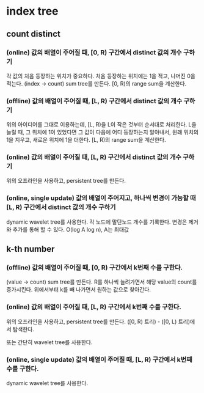 
# index tree

## count distinct

### (online) 값의 배열이 주어질 때, [0, R) 구간에서 distinct 값의 개수 구하기

각 값의 처음 등장하는 위치가 중요하다. 처음 등장하는 위치에는 1을 적고, 나머진 0을 적는다. (index → count) sum tree를 만든다. [0, R)의 range sum을 계산한다.

### (offline) 값의 배열이 주어질 때, [L, R) 구간에서 distinct 값의 개수 구하기

위의 아이디어를 그대로 이용하는데, [L, R)을 L이 작은 것부터 순서대로 처리한다.
L을 늘릴 때, 그 위치에 1이 있었다면 그 값이 다음에 어디 등장하는지 알아내서,
원래 위치의 1을 지우고, 새로운 위치에 1을 더한다. [L, R)의 range sum을 계산한다.

### (online) 값의 배열이 주어질 때, [L, R) 구간에서 distinct 값의 개수 구하기

위의 오프라인을 사용하고, persistent tree를 만든다. 

### (online, single update) 값의 배열이 주어지고, 하나씩 변경이 가능할 때 [L, R) 구간에서 distinct 값의 개수 구하기

dynamic wavelet tree를 사용한다. 각 노드에 말단노드 개수를 기록한다. 변경은 제거와 추가를 통해 할 수 있다. O(log A log n), A는 최대값

## k-th number

### (offline) 값의 배열이 주어질 때, [0, R) 구간에서 k번째 수를 구한다.

(value → count) sum tree를 만든다. R를 하나씩 늘려가면서 해당 value의 count를 증가시킨다. 위에서부터 k를 빼 나가면서 원하는 값으로 찾아간다.

### (online) 값의 배열이 주어질 때, [L, R) 구간에서 k번째 수를 구한다.

위의 오프라인을 사용하고, persistent tree를 만든다. ([0, R) 트리) - ([0, L) 트리)에서 탐색한다.

또는 간단히 wavelet tree를 사용한다.

### (online, single update) 값의 배열이 주어질 때, [L, R) 구간에서 k번째 수를 구한다.

dynamic wavelet tree를 사용한다.


